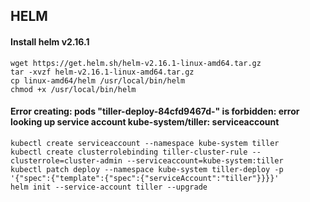 ## HELM

#### Install helm v2.16.1
```
wget https://get.helm.sh/helm-v2.16.1-linux-amd64.tar.gz
tar -xvzf helm-v2.16.1-linux-amd64.tar.gz
cp linux-amd64/helm /usr/local/bin/helm
chmod +x /usr/local/bin/helm
```


#### Error creating: pods "tiller-deploy-84cfd9467d-" is forbidden: error looking up service account kube-system/tiller: serviceaccount
```
kubectl create serviceaccount --namespace kube-system tiller
kubectl create clusterrolebinding tiller-cluster-rule --clusterrole=cluster-admin --serviceaccount=kube-system:tiller
kubectl patch deploy --namespace kube-system tiller-deploy -p '{"spec":{"template":{"spec":{"serviceAccount":"tiller"}}}}'
helm init --service-account tiller --upgrade
```
